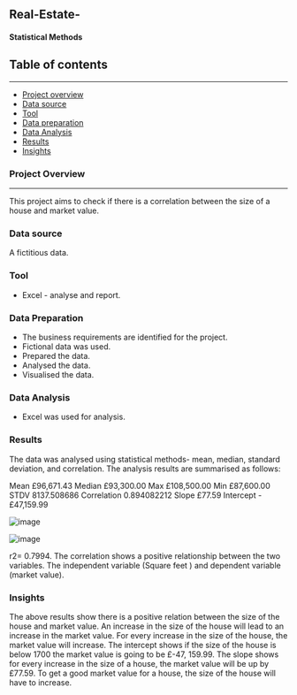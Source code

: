 ## Real-Estate-
#### Statistical Methods


## Table of contents
---
- [Project overview](#project-overview)
- [Data source](#data-source)
- [Tool](#tool)
- [Data preparation](#data-preparation)
- [Data Analysis](#data-analysis)
- [Results](#results)
- [Insights](#insights)
 


### Project Overview
---
This project aims to check if there is a  correlation between the  size of a house and market value. 



### Data source
A fictitious data. 
### Tool
- Excel - analyse and report.


### Data Preparation 
- The business requirements are identified for the project.
- Fictional data was used.
- Prepared the data.
- Analysed the data.
- Visualised the data. 


### Data Analysis
- Excel was used for  analysis.

  
### Results
The data was analysed using statistical methods- mean, median, standard deviation, and correlation.
The analysis results are summarised as follows:
  
Mean 	£96,671.43
Median	£93,300.00
Max	£108,500.00
Min	£87,600.00
STDV	8137.508686
Correlation	0.894082212
Slope	£77.59
Intercept 	-£47,159.99

![image](https://github.com/taiwoamao1/Real-Estate-/assets/112169247/cd40a1e0-82a1-4f49-8402-772a76533da0)

![image](https://github.com/taiwoamao1/Real-Estate-/assets/112169247/4fcf7125-650c-4322-a75a-d8c6d13acf32)

r2= 0.7994. 
The correlation shows a positive relationship between  the two variables. The independent variable (Square feet ) and dependent variable (market value). 

### Insights
The above results show there is a positive relation between the size of the house and market value. An increase in the size of the house will lead to an increase in the market value.
For every increase in the size of the house, the market value will increase.
The intercept shows if the size of the house is below 1700 the market value is going to be £-47, 159.99. 
The slope shows for every increase in the size of a house, the market value will be up by £77.59.
To get a good market value for a house, the size of the house will have to  increase.

